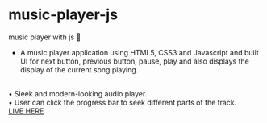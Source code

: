 # music-player-js
music player with js 🎵
<br>
- A music player application using HTML5, CSS3 and Javascript and built UI for next button, previous button, pause, play and also displays the display of the current song playing.
<br>
• Sleek and modern-looking audio player.
<br>
• User can click the progress bar to seek different parts of the track.
<br>
<a href="https://nigorafayzullaeva.github.io/music-player-js/">LIVE HERE</a>
